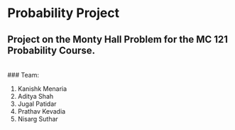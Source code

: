 # Probability Project
## Project on the Monty Hall Problem for the MC 121 Probability Course.
</br>
### Team:
<ol>
  <li> Kanishk Menaria
  <li> Aditya Shah
  <li> Jugal Patidar
  <li> Prathav Kevadia
  <li> Nisarg Suthar
</ol>
